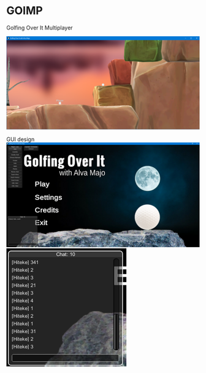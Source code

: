 # GOIMP
Golfing Over It Multiplayer

![](/Images/unknown.png)

GUI design
![](/Images/1.PNG)
![](/Images/2.PNG)
